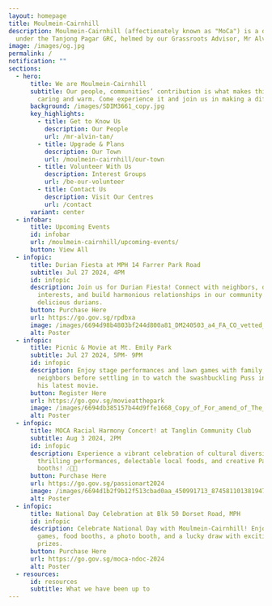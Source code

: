 ```yaml
---
layout: homepage
title: Moulmein-Cairnhill
description: Moulmein-Cairnhill (affectionately known as "MoCa") is a division
  under the Tanjong Pagar GRC, helmed by our Grassroots Advisor, Mr Alvin Tan.
image: /images/og.jpg
permalink: /
notification: ""
sections:
  - hero:
      title: We are Moulmein-Cairnhill
      subtitle: Our people, communities’ contribution is what makes this town special,
        caring and warm. Come experience it and join us in making a difference.
      background: /images/SDIM3661_copy.jpg
      key_highlights:
        - title: Get to Know Us
          description: Our People
          url: /mr-alvin-tan/
        - title: Upgrade & Plans
          description: Our Town
          url: /moulmein-cairnhill/our-town
        - title: Volunteer With Us
          description: Interest Groups
          url: /be-our-volunteer
        - title: Contact Us
          description: Visit Our Centres
          url: /contact
      variant: center
  - infobar:
      title: Upcoming Events
      id: infobar
      url: /moulmein-cairnhill/upcoming-events/
      button: View All
  - infopic:
      title: Durian Fiesta at MPH 14 Farrer Park Road
      subtitle: Jul 27 2024, 4PM
      id: infopic
      description: Join us for Durian Fiesta! Connect with neighbors, discover common
        interests, and build harmonious relationships in our community over
        delicious durians.
      button: Purchase Here
      url: https://go.gov.sg/rpdbxa
      image: /images/6694d98b4803bf244d800a81_DM240503_a4_FA_CO_vetted_page_0001.jpg
      alt: Poster
  - infopic:
      title: Picnic & Movie at Mt. Emily Park
      subtitle: Jul 27 2024, 5PM- 9PM
      id: infopic
      description: Enjoy stage performances and lawn games with family, friends, and
        neighbors before settling in to watch the swashbuckling Puss in Boots in
        his latest movie.
      button: Register Here
      url: https://go.gov.sg/movieatthepark
      image: /images/6694db385157b44d9ffe1668_Copy_of_For_amend_of_The_Hills_RN_Picnic___MOVIE_2024_draft_Event_Poster.png
      alt: Poster
  - infopic:
      title: MOCA Racial Harmony Concert! at Tanglin Community Club
      subtitle: Aug 3 2024, 2PM
      id: infopic
      description: Experience a vibrant celebration of cultural diversity with
        thrilling performances, delectable local foods, and creative PassionArts
        booths! 🎶🍲🎨​
      button: Purchase Here
      url: https://go.gov.sg/passionart2024
      image: /images/6694d1b2f9b12f513cbad0aa_450991713_874581101381947_7005616475399191630_n.jpg
      alt: Poster
  - infopic:
      title: National Day Celebration at Blk 50 Dorset Road, MPH
      id: infopic
      description: Celebrate National Day with Moulmein-Cairnhill! Enjoy live music,
        games, food booths, a photo booth, and a lucky draw with exciting
        prizes.
      button: Purchase Here
      url: https://go.gov.sg/moca-ndoc-2024
      alt: Poster
  - resources:
      id: resources
      subtitle: What we have been up to
---
```

